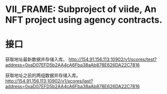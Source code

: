 # VII_FRAME: Subproject of viide, An NFT project using agency contracts.

# 接口
获取地址最新数据并存储入库。
http://154.91.156.113:10902/v1/scores/test?address=0xaD07EFD5b2AA4cA6Fba38aAb878E626DA22C7816

获取地址之前的两组数据并存储入库。
http://154.91.156.113:10902/v1/scores/last?address=0xaD07EFD5b2AA4cA6Fba38aAb878E626DA22C7816